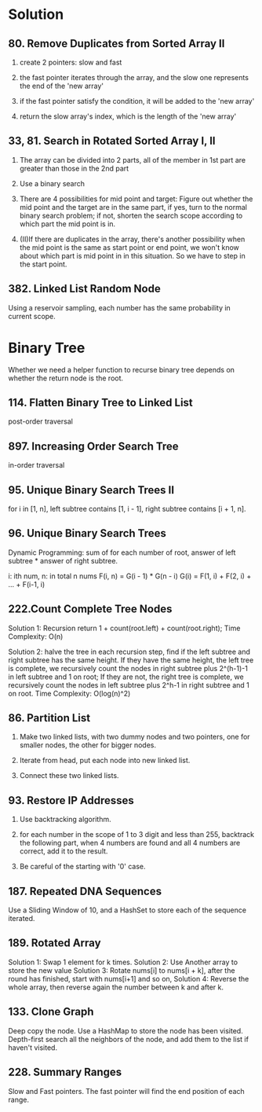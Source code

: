 <!--
 * @Author: your name
 * @Date: 2020-12-02 14:17:07
 * @LastEditTime: 2020-12-09 22:50:01
 * @LastEditors: Please set LastEditors
 * @Description: In User Settings Edit
 * @FilePath: /leetcode-java/Solution.md
-->

# Solution

## 80. Remove Duplicates from Sorted Array II

1. create 2 pointers: slow and fast

2. the fast pointer iterates through the array, and the slow one represents the end of the 'new array'

3. if the fast pointer satisfy the condition, it will be added to the 'new array'

4. return the slow array's index, which is the length of the 'new array'

## 33, 81. Search in Rotated Sorted Array I, II

1. The array can be divided into 2 parts, all of the member in 1st part are greater than those in the 2nd part

2. Use a binary search

3. There are 4 possibilities for mid point and target: Figure out whether the mid point and the target are in the same part, if yes, turn to the normal binary search problem; if not, shorten the search scope according to which part the mid point is in.

4. (II)If there are duplicates in the array, there's another possibility when the mid point is the same as start point or end point, we won't know about which part is mid point in in this situation. So we have to step in the start point.

## 382. Linked List Random Node

Using a reservoir sampling, each number has the same probability in current scope.

# Binary Tree

Whether we need a helper function to recurse binary tree depends on whether the return node is the root.

## 114. Flatten Binary Tree to Linked List

post-order  traversal

## 897. Increasing Order Search Tree

in-order traversal

## 95. Unique Binary Search Trees II

for i in [1, n], left subtree contains [1, i - 1], right subtree contains [i + 1, n].

## 96. Unique Binary Search Trees

Dynamic Programming: sum of for each number of root, answer of left subtree * answer of right subtree.

i: ith num,  n: in total n nums
F(i, n) = G(i - 1) * G(n - i)
G(i) = F(1, i) + F(2, i) + ... + F(i-1, i)

## 222.Count Complete Tree Nodes

Solution 1: Recursion
return 1 + count(root.left) + count(root.right);
Time Complexity: O(n)

Solution 2: halve the tree in each recursion step, find if the left subtree and right subtree has the same height.
If they have the same height, the left tree is complete, we recursively count the nodes in right subtree plus 2^(h-1)-1 in left subtree and 1 on root;
If they are not, the right tree is complete, we recursively count the nodes in left subtree plus 2^h-1 in right subtree and 1 on root.
Time Complexity: O(log(n)^2)

## 86. Partition List

1. Make two linked lists, with two dummy nodes and two pointers, one for smaller nodes, the other for bigger nodes.

2. Iterate from head, put each node into new linked list.

3. Connect these two linked lists.

## 93. Restore IP Addresses

1. Use backtracking algorithm.

2. for each number in the scope of 1 to 3 digit and less than 255, backtrack the following part, when 4 numbers are found and all 4 numbers are correct, add it to the result.

3. Be careful of the starting with '0' case.

## 187. Repeated DNA Sequences

Use a Sliding Window of 10, and a HashSet to store each of the sequence iterated.

## 189. Rotated Array

Solution 1: Swap 1 element for k times.
Solution 2: Use Another array to store the new value
Solution 3: Rotate nums[i] to nums[i + k], after the round has finished, start with nums[i+1] and so on,
Solution 4: Reverse the whole array, then reverse again the number between k and after k.

## 133. Clone Graph

Deep copy the node. Use a HashMap to store the node has been visited. Depth-first search all the neighbors of the node, and add them to the list if haven't visited.

## 228. Summary Ranges

Slow and Fast pointers. The fast pointer will find the end position of each range.
